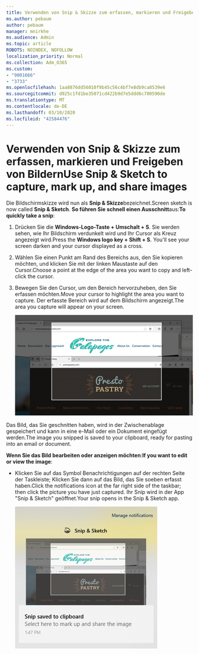 ```yaml
---
title: Verwenden von Snip & Skizze zum erfassen, markieren und Freigeben von Bildern
ms.author: pebaum
author: pebaum
manager: mnirkhe
ms.audience: Admin
ms.topic: article
ROBOTS: NOINDEX, NOFOLLOW
localization_priority: Normal
ms.collection: Adm_O365
ms.custom:
- "9001666"
- "3733"
ms.openlocfilehash: 1aa8876dd56010f9b45c56c4bf7e8db9ca8539e6
ms.sourcegitcommit: d925c1fd1be35071cd422b9d7e5ddd6c700590de
ms.translationtype: MT
ms.contentlocale: de-DE
ms.lasthandoff: 03/10/2020
ms.locfileid: "42584476"
---
```

# <a name="use-snip--sketch-to-capture-mark-up-and-share-images"></a><span data-ttu-id="fbfcf-102">Verwenden von Snip & Skizze zum erfassen, markieren und Freigeben von Bildern</span><span class="sxs-lookup"><span data-stu-id="fbfcf-102">Use Snip & Sketch to capture, mark up, and share images</span></span>

<span data-ttu-id="fbfcf-103">Die Bildschirmskizze wird nun als **Snip & Skizze**bezeichnet.</span><span class="sxs-lookup"><span data-stu-id="fbfcf-103">Screen sketch is now called **Snip & Sketch**.</span></span> <span data-ttu-id="fbfcf-104">**So führen Sie schnell einen Ausschnitt**aus:</span><span class="sxs-lookup"><span data-stu-id="fbfcf-104">**To quickly take a snip**:</span></span>

1. <span data-ttu-id="fbfcf-105">Drücken Sie die **Windows-Logo-Taste + Umschalt + S**. Sie werden sehen, wie Ihr Bildschirm verdunkelt wird und Ihr Cursor als Kreuz angezeigt wird.</span><span class="sxs-lookup"><span data-stu-id="fbfcf-105">Press the **Windows logo key + Shift + S**. You'll see your screen darken and your cursor displayed as a cross.</span></span> 

2. <span data-ttu-id="fbfcf-106">Wählen Sie einen Punkt am Rand des Bereichs aus, den Sie kopieren möchten, und klicken Sie mit der linken Maustaste auf den Cursor.</span><span class="sxs-lookup"><span data-stu-id="fbfcf-106">Choose a point at the edge of the area you want to copy and left-click the cursor.</span></span> 

3. <span data-ttu-id="fbfcf-107">Bewegen Sie den Cursor, um den Bereich hervorzuheben, den Sie erfassen möchten.</span><span class="sxs-lookup"><span data-stu-id="fbfcf-107">Move your cursor to highlight the area you want to capture.</span></span> <span data-ttu-id="fbfcf-108">Der erfasste Bereich wird auf dem Bildschirm angezeigt.</span><span class="sxs-lookup"><span data-stu-id="fbfcf-108">The area you capture will appear on your screen.</span></span>

   ![Bild der markierten Auswahl](media/snipone.png)

<span data-ttu-id="fbfcf-110">Das Bild, das Sie geschnitten haben, wird in der Zwischenablage gespeichert und kann in eine e-Mail oder ein Dokument eingefügt werden.</span><span class="sxs-lookup"><span data-stu-id="fbfcf-110">The image you snipped is saved to your clipboard, ready for pasting into an email or document.</span></span> 

<span data-ttu-id="fbfcf-111">**Wenn Sie das Bild bearbeiten oder anzeigen möchten**:</span><span class="sxs-lookup"><span data-stu-id="fbfcf-111">**If you want to edit or view the image**:</span></span> 

- <span data-ttu-id="fbfcf-112">Klicken Sie auf das Symbol Benachrichtigungen auf der rechten Seite der Taskleiste; Klicken Sie dann auf das Bild, das Sie soeben erfasst haben.</span><span class="sxs-lookup"><span data-stu-id="fbfcf-112">Click the notifications icon at the far right side of the taskbar; then click the picture you have just captured.</span></span> <span data-ttu-id="fbfcf-113">Ihr Snip wird in der App "Snip & Sketch" geöffnet.</span><span class="sxs-lookup"><span data-stu-id="fbfcf-113">Your snip opens in the Snip & Sketch app.</span></span>

   ![Bild der in der Ausschnitt-App angezeigten Grafik](media/sniptwo.png)
